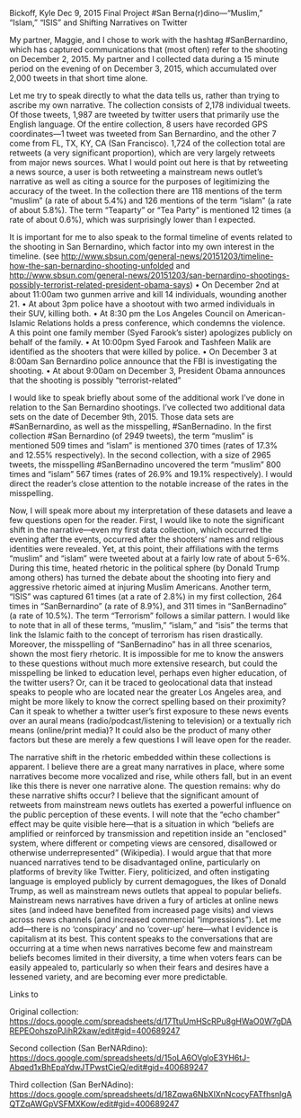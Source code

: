 Bickoff, Kyle
Dec 9, 2015
Final Project
#San Berna(r)dino—“Muslim,” “Islam,” “ISIS” and Shifting Narratives on Twitter


My partner, Maggie, and I chose to work with the hashtag #SanBernardino, which has captured communications that (most often) refer to the shooting on December 2, 2015. My partner and I collected data during a 15 minute period on the evening of on December 3, 2015, which accumulated over 2,000 tweets in that short time alone.

Let me try to speak directly to what the data tells us, rather than trying to ascribe my own narrative. The collection consists of 2,178 individual tweets. Of those tweets, 1,987 are tweeted by twitter users that primarily use the English language. Of the entire collection, 8 users have recorded GPS coordinates—1 tweet was tweeted from San Bernardino, and the other 7 come from FL, TX, KY, CA (San Francisco). 1,724 of the collection total are retweets (a very significant proportion), which are very largely retweets from major news sources. What I would point out here is that by retweeting a news source, a user is both retweeting a mainstream news outlet’s narrative as well as citing a source for the purposes of legitimizing the accuracy of the tweet. In the collection there are 118 mentions of the term “muslim” (a rate of about 5.4%) and 126 mentions of the term “islam” (a rate of about 5.8%). The term “Teaparty” or “Tea Party” is mentioned 12 times (a rate of about 0.6%), which was surprisingly lower than I expected.

It is important for me to also speak to the formal timeline of events related to the shooting in San Bernardino, which factor into my own interest in the timeline. (see http://www.sbsun.com/general-news/20151203/timeline-how-the-san-bernardino-shooting-unfolded and http://www.sbsun.com/general-news/20151203/san-bernardino-shootings-possibly-terrorist-related-president-obama-says) 
•	On December 2nd at about 11:00am two gunmen arrive and kill 14 individuals, wounding another 21. 
•	At about 3pm police have a shootout with two armed individuals in their SUV, killing both. 
•	At 8:30 pm the Los Angeles Council on American-Islamic Relations holds a press conference, which condemns the violence. A this point one family member (Syed Farook’s sister) apologizes publicly on behalf of the family.
•	At 10:00pm Syed Farook and Tashfeen Malik are identified as the shooters that were killed by police.
•	On December 3 at 8:00am San Bernardino police announce that the FBI is investigating the shooting.
•	At about 9:00am on December 3, President Obama announces that the shooting is possibly “terrorist-related”

I would like to speak briefly about some of the additional work I’ve done in relation to the San Bernardino shootings. I’ve collected two additional data sets on the date of December 9th, 2015. Those data sets are #SanBernardino, as well as the misspelling, #SanBernadino. In the first collection #San Bernardino (of 2949 tweets), the term “muslim” is mentioned 509 times and “islam” is mentioned 370 times (rates of 17.3% and 12.55% respectively). In the second collection, with a size of 2965 tweets, the misspelling #SanBernadino uncovered the term “muslim” 800 times and “islam” 567 times (rates of 26.9% and 19.1% respectively). I would direct the reader’s close attention to the notable increase of the rates in the misspelling.

Now, I will speak more about my interpretation of these datasets and leave a few questions open for the reader. First, I would like to note the significant shift in the narrative—even my first data collection, which occurred the evening after the events, occurred after the shooters’ names and religious identities were revealed. Yet, at this point, their affiliations with the terms “muslim” and “islam” were tweeted about at a fairly low rate of about 5-6%. During this time, heated rhetoric in the political sphere (by Donald Trump among others) has turned the debate about the shooting into fiery and aggressive rhetoric aimed at injuring Muslim Americans. Another term, “ISIS” was captured 61 times (at a rate of 2.8%) in my first collection, 264 times in “SanBernardino” (a rate of 8.9%), and 311 times in “SanBernadino” (a rate of 10.5%). The term “Terrorism” follows a similar pattern. I would like to note that in all of these terms, “muslim,” “islam,” and “isis” the terms that link the Islamic faith to the concept of terrorism has risen drastically. Moreover, the misspelling of “SanBernadino” has in all three scenarios, shown the most fiery rhetoric. It is impossible for me to know the answers to these questions without much more extensive research, but could the misspelling be linked to education level, perhaps even higher education, of the twitter users? Or, can it be traced to geolocational data that instead speaks to people who are located near the greater Los Angeles area, and might be more likely to know the correct spelling based on their proximity? Can it speak to whether a twitter user’s first exposure to these news events over an aural means (radio/podcast/listening to television) or a textually rich means (online/print media)? It could also be the product of many other factors but these are merely a few questions I will leave open for the reader. 

The narrative shift in the rhetoric embedded within these collections is apparent. I believe there are a great many narratives in place, where some narratives become more vocalized and rise, while others fall, but in an event like this there is never one narrative alone. The question remains: why do these narrative shifts occur? I believe that the significant amount of retweets from mainstream news outlets has exerted a powerful influence on the public perception of these events. I will note that the “echo chamber” effect may be quite visible here—that is a situation in which “beliefs are amplified or reinforced by transmission and repetition inside an "enclosed" system, where different or competing views are censored, disallowed or otherwise underrepresented” (Wikipedia). I would argue that that more nuanced narratives tend to be disadvantaged online, particularly on platforms of brevity like Twitter. Fiery, politicized, and often instigating language is employed publicly by current demagogues, the likes of Donald Trump, as well as mainstream news outlets that appeal to popular beliefs. Mainstream news narratives have driven a fury of articles at online news sites (and indeed have benefited from increased page visits) and views across news channels (and increased commercial “impressions”). Let me add—there is no ‘conspiracy’ and no ‘cover-up’ here—what I evidence is capitalism at its best. This content speaks to the conversations that are occurring at a time when news narratives become few and mainstream beliefs becomes limited in their diversity, a time when voters fears can be easily appealed to, particularly so when their fears and desires have a lessened variety, and are becoming ever more predictable.

Links to

Original collection: https://docs.google.com/spreadsheets/d/17TtuUmHScRPu8gHWaO0W7gDAREPEOohszoPJihR2kaw/edit#gid=400689247

Second collection (San BerNARdino):
https://docs.google.com/spreadsheets/d/15oLA6OVgloE3YH6tJ-Abqed1xBhEpaYdwJTPwstCieQ/edit#gid=400689247

Third collection (San BerNAdino):
https://docs.google.com/spreadsheets/d/18Zqwa6NbXlXnNcocyFATfhsnIgAQTZqAWGpVSFMXKow/edit#gid=400689247

